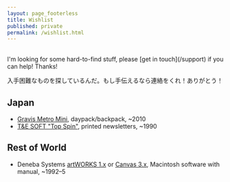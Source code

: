 ```yaml
---
layout: page_footerless
title: Wishlist
published: private
permalink: /wishlist.html
---
```


<br>
I'm looking for some hard-to-find stuff, please [get in touch](/support) if you can help! Thanks!

入手困難なものを探しているんだ。もし手伝えるなら連絡をくれ！ありがとう！

## Japan

- [Gravis Metro Mini](https://ogmblog.exblog.jp/11222120/), daypack/backpack, ~2010
- [T&E SOFT "Top Spin"](/2024/11/09/new-3d-golf-simulation-video-game-series/#16-bit-computers), printed newsletters, ~1990

## Rest of World

- Deneba Systems [artWORKS 1.x](https://macintoshgarden.org/apps/artworks-101) or [Canvas 3.x](https://macintoshgarden.org/apps/canvas-354), Macintosh software with manual, ~1992–5
